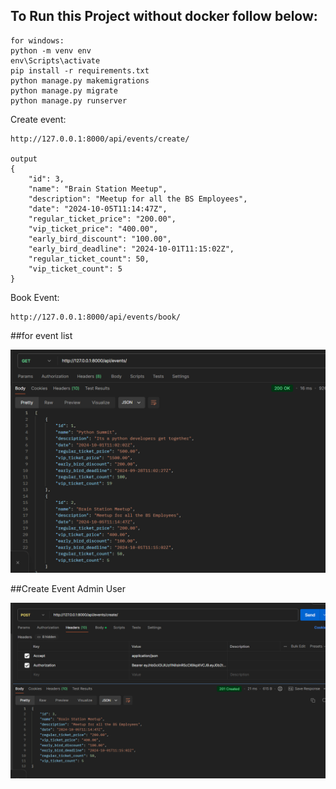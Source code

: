 ## To Run this Project without docker follow below:
```
for windows:
python -m venv env
env\Scripts\activate
pip install -r requirements.txt
python manage.py makemigrations
python manage.py migrate
python manage.py runserver
```
Create event: 
```
http://127.0.0.1:8000/api/events/create/

output
{
    "id": 3,
    "name": "Brain Station Meetup",
    "description": "Meetup for all the BS Employees",
    "date": "2024-10-05T11:14:47Z",
    "regular_ticket_price": "200.00",
    "vip_ticket_price": "400.00",
    "early_bird_discount": "100.00",
    "early_bird_deadline": "2024-10-01T11:15:02Z",
    "regular_ticket_count": 50,
    "vip_ticket_count": 5
}
```
Book Event: 
```
http://127.0.0.1:8000/api/events/book/
```
##for event list

![](./PIC/Event_List.png)

##Create Event Admin User 

![](./PIC/Create_Event_Admin_User.png)